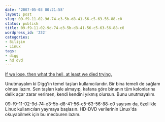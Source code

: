 ```yaml
---
date: '2007-05-03 00:21:58'
layout: post
slug: 09-f9-11-02-9d-74-e3-5b-d8-41-56-c5-63-56-88-c0
status: publish
title: 09-f9-11-02-9d-74-e3-5b-d8-41-56-c5-63-56-88-c0
wordpress_id: '232'
categories:
- Bilişim
- Linux
tags:
- digg
- hd dvd
---
```


[If we lose, then what the hell, at least we died trying.](http://blog.digg.com/?p=74)

Unutmayalım ki Digg'in temel taşları kullanıcılarıdır. Bir bina temeli de sağlam olması lazım. Sen taşları kale almayıp, kafana göre binanın tüm kolonlarına delik açar zarar verirsen, kendi kendini yıkmış olursun. Bunu unutmayalım. 

09-f9-11-02-9d-74-e3-5b-d8-41-56-c5-63-56-88-c0 sayısını da, özellikle Linux kullanıcıları yaymaya başlasın.  HD-DVD verilerinin Linux'da okuyabilmek için bu mecburen lazım. 

